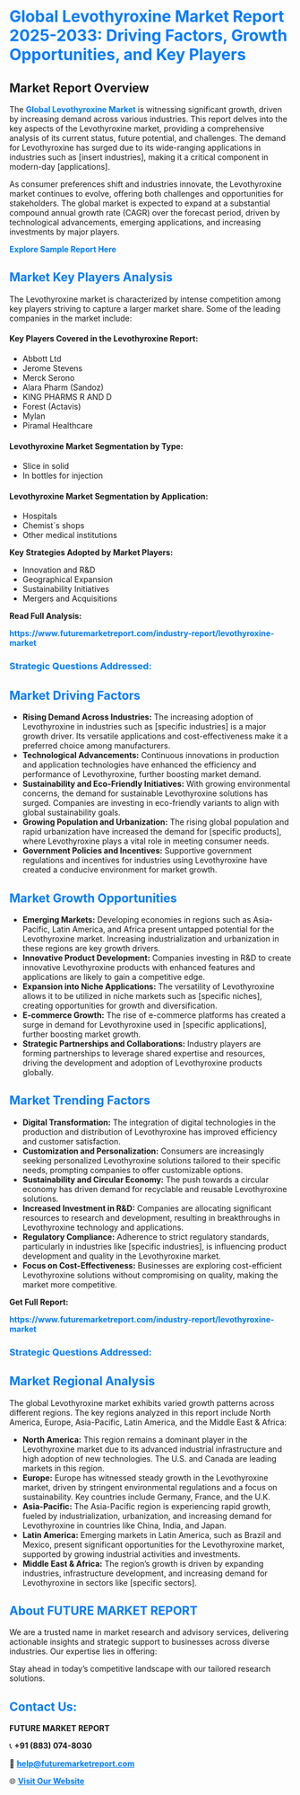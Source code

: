 <h1 style="color: #007BFF;">Global Levothyroxine Market Report 2025-2033: Driving Factors, Growth Opportunities, and Key Players</h1>

<section id="overview">
<h2>Market Report Overview</h2>
<p>The <a href="https://www.futuremarketreport.com/industry-report/levothyroxine-market" style="color: #007BFF; text-decoration: none;"><strong>Global Levothyroxine Market</strong></a> is witnessing significant growth, driven by increasing demand across various industries. This report delves into the key aspects of the Levothyroxine market, providing a comprehensive analysis of its current status, future potential, and challenges. The demand for Levothyroxine has surged due to its wide-ranging applications in industries such as [insert industries], making it a critical component in modern-day [applications].</p>
<p>As consumer preferences shift and industries innovate, the Levothyroxine market continues to evolve, offering both challenges and opportunities for stakeholders. The global market is expected to expand at a substantial compound annual growth rate (CAGR) over the forecast period, driven by technological advancements, emerging applications, and increasing investments by major players.</p>
</section>

<section id="overview">
<p><a href="https://www.futuremarketreport.com/request-sample/reportId=80232" style="color: #007BFF; text-decoration: none;"><strong>Explore Sample Report Here</strong></a></p>
</section>

<section id="key-players">
<h2 style="color: #007BFF;">Market Key Players Analysis</h2>
<p>The Levothyroxine market is characterized by intense competition among key players striving to capture a larger market share. Some of the leading companies in the market include:</p>
<h4>Key Players Covered in the Levothyroxine Report:</h4>
<ul><li>Abbott Ltd</li><li>Jerome Stevens</li><li>Merck Serono</li><li>Alara Pharm (Sandoz)</li><li>KING PHARMS R AND D</li><li>Forest (Actavis)</li><li>Mylan</li><li>Piramal Healthcare</li></ul>
<h4>Levothyroxine Market Segmentation by Type:</h4>
<ul><li>Slice in solid</li><li>In bottles for injection</li></ul>

<h4>Levothyroxine Market Segmentation by Application:</h4>
<ul><li>Hospitals</li><li>Chemist`s shops</li><li>Other medical institutions</li></ul>
<p><strong>Key Strategies Adopted by Market Players:</strong></p>
<ul>
<li>Innovation and R&D</li>
<li>Geographical Expansion</li>
<li>Sustainability Initiatives</li>
<li>Mergers and Acquisitions</li>
</ul>
</section>

<section>
<p><strong>Read Full Analysis: </strong></p><a href="https://www.futuremarketreport.com/industry-report/levothyroxine-market" style="color: #007BFF; text-decoration: none;"><strong>https://www.futuremarketreport.com/industry-report/levothyroxine-market</strong></a>
<h3 style="color: #007BFF;">Strategic Questions Addressed:</h3>
</section>

<section id="driving-factors">
<h2 style="color: #007BFF;">Market Driving Factors</h2>
<ul>
<li><strong>Rising Demand Across Industries:</strong> The increasing adoption of Levothyroxine in industries such as [specific industries] is a major growth driver. Its versatile applications and cost-effectiveness make it a preferred choice among manufacturers.</li>
<li><strong>Technological Advancements:</strong> Continuous innovations in production and application technologies have enhanced the efficiency and performance of Levothyroxine, further boosting market demand.</li>
<li><strong>Sustainability and Eco-Friendly Initiatives:</strong> With growing environmental concerns, the demand for sustainable Levothyroxine solutions has surged. Companies are investing in eco-friendly variants to align with global sustainability goals.</li>
<li><strong>Growing Population and Urbanization:</strong> The rising global population and rapid urbanization have increased the demand for [specific products], where Levothyroxine plays a vital role in meeting consumer needs.</li>
<li><strong>Government Policies and Incentives:</strong> Supportive government regulations and incentives for industries using Levothyroxine have created a conducive environment for market growth.</li>
</ul>
</section>

<section id="growth-opportunities">
<h2 style="color: #007BFF;">Market Growth Opportunities</h2>
<ul>
<li><strong>Emerging Markets:</strong> Developing economies in regions such as Asia-Pacific, Latin America, and Africa present untapped potential for the Levothyroxine market. Increasing industrialization and urbanization in these regions are key growth drivers.</li>
<li><strong>Innovative Product Development:</strong> Companies investing in R&D to create innovative Levothyroxine products with enhanced features and applications are likely to gain a competitive edge.</li>
<li><strong>Expansion into Niche Applications:</strong> The versatility of Levothyroxine allows it to be utilized in niche markets such as [specific niches], creating opportunities for growth and diversification.</li>
<li><strong>E-commerce Growth:</strong> The rise of e-commerce platforms has created a surge in demand for Levothyroxine used in [specific applications], further boosting market growth.</li>
<li><strong>Strategic Partnerships and Collaborations:</strong> Industry players are forming partnerships to leverage shared expertise and resources, driving the development and adoption of Levothyroxine products globally.</li>
</ul>
</section>

<section id="trending-factors">
<h2 style="color: #007BFF;">Market Trending Factors</h2>
<ul>
<li><strong>Digital Transformation:</strong> The integration of digital technologies in the production and distribution of Levothyroxine has improved efficiency and customer satisfaction.</li>
<li><strong>Customization and Personalization:</strong> Consumers are increasingly seeking personalized Levothyroxine solutions tailored to their specific needs, prompting companies to offer customizable options.</li>
<li><strong>Sustainability and Circular Economy:</strong> The push towards a circular economy has driven demand for recyclable and reusable Levothyroxine solutions.</li>
<li><strong>Increased Investment in R&D:</strong> Companies are allocating significant resources to research and development, resulting in breakthroughs in Levothyroxine technology and applications.</li>
<li><strong>Regulatory Compliance:</strong> Adherence to strict regulatory standards, particularly in industries like [specific industries], is influencing product development and quality in the Levothyroxine market.</li>
<li><strong>Focus on Cost-Effectiveness:</strong> Businesses are exploring cost-efficient Levothyroxine solutions without compromising on quality, making the market more competitive.</li>
</ul>
</section>

<section>
<p><strong>Get Full Report: </strong></p><a href="https://www.futuremarketreport.com/industry-report/levothyroxine-market" style="color: #007BFF; text-decoration: none;"><strong>https://www.futuremarketreport.com/industry-report/levothyroxine-market</strong></a>
<h3 style="color: #007BFF;">Strategic Questions Addressed:</h3>
</section>


<section id="regional-analysis">
<h2 style="color: #007BFF;">Market Regional Analysis</h2>
<p>The global Levothyroxine market exhibits varied growth patterns across different regions. The key regions analyzed in this report include North America, Europe, Asia-Pacific, Latin America, and the Middle East & Africa:</p>
<ul>
<li><strong>North America:</strong> This region remains a dominant player in the Levothyroxine market due to its advanced industrial infrastructure and high adoption of new technologies. The U.S. and Canada are leading markets in this region.</li>
<li><strong>Europe:</strong> Europe has witnessed steady growth in the Levothyroxine market, driven by stringent environmental regulations and a focus on sustainability. Key countries include Germany, France, and the U.K.</li>
<li><strong>Asia-Pacific:</strong> The Asia-Pacific region is experiencing rapid growth, fueled by industrialization, urbanization, and increasing demand for Levothyroxine in countries like China, India, and Japan.</li>
<li><strong>Latin America:</strong> Emerging markets in Latin America, such as Brazil and Mexico, present significant opportunities for the Levothyroxine market, supported by growing industrial activities and investments.</li>
<li><strong>Middle East & Africa:</strong> The region’s growth is driven by expanding industries, infrastructure development, and increasing demand for Levothyroxine in sectors like [specific sectors].</li>
</ul>
</section>

<footer>
<h2 style="color: #007BFF;">About FUTURE MARKET REPORT</h2>
<p>We are a trusted name in market research and advisory services, delivering actionable insights and strategic support to businesses across diverse industries. Our expertise lies in offering:</p>

<p>Stay ahead in today’s competitive landscape with our tailored research solutions.</p>

<h2 style="color: #007BFF;">Contact Us:</h2>
<p><strong>FUTURE MARKET REPORT</strong></p>
<p>📞 <strong>+91 (883) 074-8030</strong></p>
<p>📧 <strong><a href="mailto:help@futuremarketreport.com" style="color: #007BFF;">help@futuremarketreport.com</a></strong></p>
<p>🌐 <strong><a href="https://www.futuremarketreport.com/" style="color: #007BFF;">Visit Our Website</a></strong></p>
</footer>